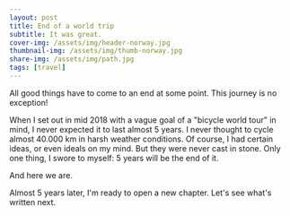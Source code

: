 ```yaml
---
layout: post
title: End of a world trip
subtitle: It was great. 
cover-img: /assets/img/header-norway.jpg
thumbnail-img: /assets/img/thumb-norway.jpg
share-img: /assets/img/path.jpg
tags: [travel]
---
```


All good things have to come to an end at some point. This journey is no exception!

When I set out in mid 2018 with a vague goal of a "bicycle world tour" in mind, I never expected it to last almost 5 years. I never thought to cycle almost  40.000 km in harsh weather conditions. Of course, I had certain ideas, or even ideals on my mind. But they were never cast in stone. Only one thing, I swore to myself: 5 years will be the end of it.

And here we are.

Almost 5 years later, I'm ready to open a new chapter. Let's see what's written next.

